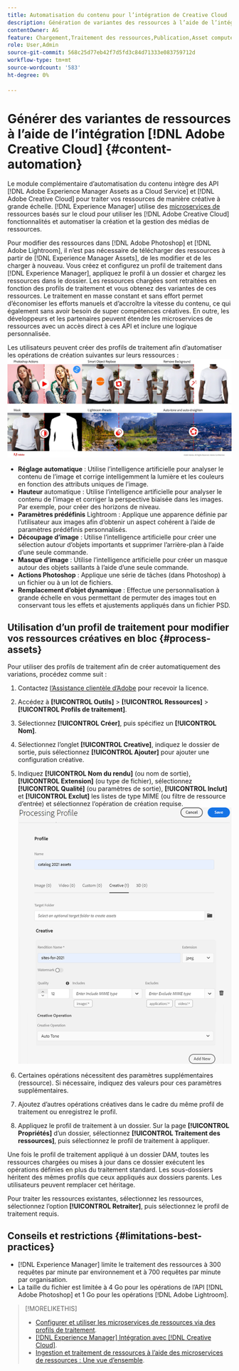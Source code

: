 ```yaml
---
title: Automatisation du contenu pour l’intégration de Creative Cloud
description: Génération de variantes des ressources à l’aide de l’intégration de Creative Cloud
contentOwner: AG
feature: Chargement,Traitement des ressources,Publication,Asset compute Microservices,Workflow
role: User,Admin
source-git-commit: 568c25d77eb42f7d5fd3c84d71333e083759712d
workflow-type: tm+mt
source-wordcount: '583'
ht-degree: 0%

---
```



# Générer des variantes de ressources à l’aide de l’intégration [!DNL Adobe Creative Cloud] {#content-automation}

Le module complémentaire d’automatisation du contenu intègre des API [!DNL Adobe Experience Manager Assets as a Cloud Service] et [!DNL Adobe Creative Cloud] pour traiter vos ressources de manière créative à grande échelle. [!DNL Experience Manager] utilise des  [microservices de ](/help/assets/asset-microservices-overview.md) ressources basés sur le cloud pour utiliser les  [!DNL Adobe Creative Cloud] fonctionnalités et automatiser la création et la gestion des médias de ressources.

Pour modifier des ressources dans [!DNL Adobe Photoshop] et [!DNL Adobe Lightroom], il n’est pas nécessaire de télécharger des ressources à partir de [!DNL Experience Manager Assets], de les modifier et de les charger à nouveau. Vous créez et configurez un profil de traitement dans [!DNL Experience Manager], appliquez le profil à un dossier et chargez les ressources dans le dossier. Les ressources chargées sont retraitées en fonction des profils de traitement et vous obtenez des variantes de ces ressources. Le traitement en masse constant et sans effort permet d’économiser les efforts manuels et d’accroître la vitesse du contenu, ce qui également sans avoir besoin de super compétences créatives. En outre, les développeurs et les partenaires peuvent étendre les microservices de ressources avec un accès direct à ces API et inclure une logique personnalisée.

Les utilisateurs peuvent créer des profils de traitement afin d’automatiser les opérations de création suivantes sur leurs ressources :\
![automatiser les opérations Adobe Photoshop et Adobe Lightroom sur les ressources ;](assets/content-automation.png)
* **Réglage automatique** : Utilise l’intelligence artificielle pour analyser le contenu de l’image et corrige intelligemment la lumière et les couleurs en fonction des attributs uniques de l’image.
* **Hauteur** automatique : Utilise l’intelligence artificielle pour analyser le contenu de l’image et corriger la perspective biaisée dans les images. Par exemple, pour créer des horizons de niveau.
* **Paramètres prédéfinis** Lightroom : Applique une apparence définie par l’utilisateur aux images afin d’obtenir un aspect cohérent à l’aide de paramètres prédéfinis personnalisés.
* **Découpage d’image** : Utilise l’intelligence artificielle pour créer une sélection autour d’objets importants et supprimer l’arrière-plan à l’aide d’une seule commande.
* **Masque d’image** : Utilise l’intelligence artificielle pour créer un masque autour des objets saillants à l’aide d’une seule commande.
* **Actions Photoshop** : Applique une série de tâches (dans Photoshop) à un fichier ou à un lot de fichiers.
* **Remplacement d’objet dynamique** : Effectue une personnalisation à grande échelle en vous permettant de permuter des images tout en conservant tous les effets et ajustements appliqués dans un fichier PSD.



## Utilisation d’un profil de traitement pour modifier vos ressources créatives en bloc {#process-assets}

Pour utiliser des profils de traitement afin de créer automatiquement des variations, procédez comme suit :

1. Contactez [l’Assistance clientèle d’Adobe](https://experienceleague.adobe.com/#support) pour recevoir la licence.

1. Accédez à **[!UICONTROL Outils]** > **[!UICONTROL Ressources]** > **[!UICONTROL Profils de traitement]**.

1. Sélectionnez **[!UICONTROL Créer]**, puis spécifiez un **[!UICONTROL Nom]**.

1. Sélectionnez l’onglet **[!UICONTROL Creative]**, indiquez le dossier de sortie, puis sélectionnez **[!UICONTROL Ajouter]** pour ajouter une configuration créative.

1. Indiquez **[!UICONTROL Nom du rendu]** (ou nom de sortie), **[!UICONTROL Extension]** (ou type de fichier), sélectionnez **[!UICONTROL Qualité]** (ou paramètres de sortie), **[!UICONTROL Inclut]** et **[!UICONTROL Exclut]** les listes de type MIME (ou filtre de ressource d’entrée) et sélectionnez l’opération de création requise.
   ![onglet créatif dans le profil de traitement](assets/creative-processing-profile.png)

1. Certaines opérations nécessitent des paramètres supplémentaires (ressource). Si nécessaire, indiquez des valeurs pour ces paramètres supplémentaires.

1. Ajoutez d’autres opérations créatives dans le cadre du même profil de traitement ou enregistrez le profil.

1. Appliquez le profil de traitement à un dossier. Sur la page **[!UICONTROL Propriétés]** d’un dossier, sélectionnez **[!UICONTROL Traitement des ressources]**, puis sélectionnez le profil de traitement à appliquer.

Une fois le profil de traitement appliqué à un dossier DAM, toutes les ressources chargées ou mises à jour dans ce dossier exécutent les opérations définies en plus du traitement standard. Les sous-dossiers héritent des mêmes profils que ceux appliqués aux dossiers parents. Les utilisateurs peuvent remplacer cet héritage.

Pour traiter les ressources existantes, sélectionnez les ressources, sélectionnez l’option **[!UICONTROL Retraiter]**, puis sélectionnez le profil de traitement requis.

## Conseils et restrictions {#limitations-best-practices}

* [!DNL Experience Manager] limite le traitement des ressources à 300 requêtes par minute par environnement et à 700 requêtes par minute par organisation.
* La taille du fichier est limitée à 4 Go pour les opérations de l’API [!DNL Adobe Photoshop] et 1 Go pour les opérations [!DNL Adobe Lightroom].

>[!MORELIKETHIS]
>
>* [Configurer et utiliser les microservices de ressources via des profils de traitement](/help/assets/asset-microservices-configure-and-use.md).
>* [ [!DNL Experience Manager] Intégration avec [!DNL Creative Cloud]](/help/assets/aem-cc-integration-best-practices.md).
>* [Ingestion et traitement de ressources à l’aide des microservices de ressources : Une vue d’ensemble](/help/assets/asset-microservices-overview.md).

